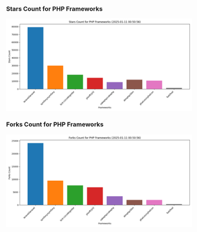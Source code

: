 ### Stars Count for PHP Frameworks

![Stars Chart](./archive/charts/20250111005056_stars_count.png)

### Forks Count for PHP Frameworks

![Forks Chart](./archive/charts/20250111005056_forks_count.png)

